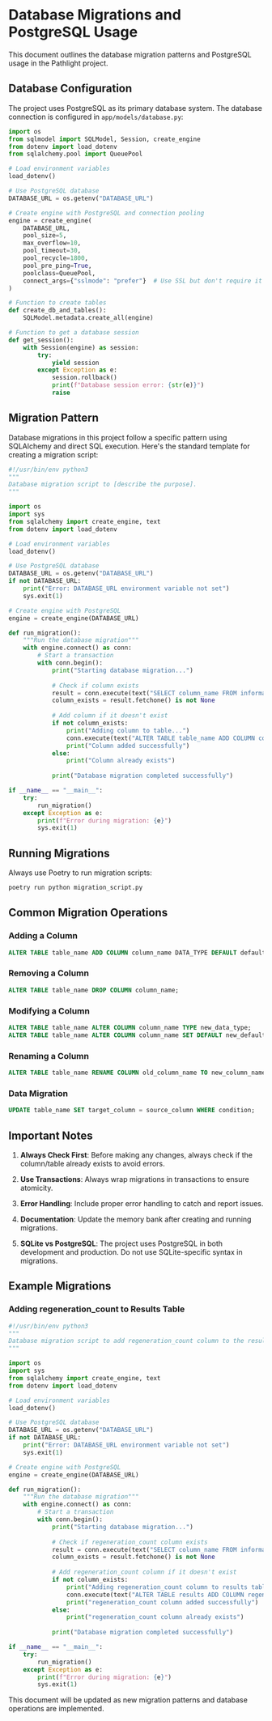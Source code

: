 # Database Migrations and PostgreSQL Usage

This document outlines the database migration patterns and PostgreSQL usage in the Pathlight project.

## Database Configuration

The project uses PostgreSQL as its primary database system. The database connection is configured in `app/models/database.py`:

```python
import os
from sqlmodel import SQLModel, Session, create_engine
from dotenv import load_dotenv
from sqlalchemy.pool import QueuePool

# Load environment variables
load_dotenv()

# Use PostgreSQL database
DATABASE_URL = os.getenv("DATABASE_URL")

# Create engine with PostgreSQL and connection pooling
engine = create_engine(
    DATABASE_URL,
    pool_size=5,
    max_overflow=10,
    pool_timeout=30,
    pool_recycle=1800,
    pool_pre_ping=True,
    poolclass=QueuePool,
    connect_args={"sslmode": "prefer"}  # Use SSL but don't require it
)

# Function to create tables
def create_db_and_tables():
    SQLModel.metadata.create_all(engine)

# Function to get a database session
def get_session():
    with Session(engine) as session:
        try:
            yield session
        except Exception as e:
            session.rollback()
            print(f"Database session error: {str(e)}")
            raise
```

## Migration Pattern

Database migrations in this project follow a specific pattern using SQLAlchemy and direct SQL execution. Here's the standard template for creating a migration script:

```python
#!/usr/bin/env python3
"""
Database migration script to [describe the purpose].
"""

import os
import sys
from sqlalchemy import create_engine, text
from dotenv import load_dotenv

# Load environment variables
load_dotenv()

# Use PostgreSQL database
DATABASE_URL = os.getenv("DATABASE_URL")
if not DATABASE_URL:
    print("Error: DATABASE_URL environment variable not set")
    sys.exit(1)

# Create engine with PostgreSQL
engine = create_engine(DATABASE_URL)

def run_migration():
    """Run the database migration"""
    with engine.connect() as conn:
        # Start a transaction
        with conn.begin():
            print("Starting database migration...")
            
            # Check if column exists
            result = conn.execute(text("SELECT column_name FROM information_schema.columns WHERE table_name = 'table_name' AND column_name = 'column_name'"))
            column_exists = result.fetchone() is not None
            
            # Add column if it doesn't exist
            if not column_exists:
                print("Adding column to table...")
                conn.execute(text("ALTER TABLE table_name ADD COLUMN column_name DATA_TYPE DEFAULT default_value"))
                print("Column added successfully")
            else:
                print("Column already exists")
            
            print("Database migration completed successfully")

if __name__ == "__main__":
    try:
        run_migration()
    except Exception as e:
        print(f"Error during migration: {e}")
        sys.exit(1)
```

## Running Migrations

Always use Poetry to run migration scripts:

```bash
poetry run python migration_script.py
```

## Common Migration Operations

### Adding a Column

```sql
ALTER TABLE table_name ADD COLUMN column_name DATA_TYPE DEFAULT default_value;
```

### Removing a Column

```sql
ALTER TABLE table_name DROP COLUMN column_name;
```

### Modifying a Column

```sql
ALTER TABLE table_name ALTER COLUMN column_name TYPE new_data_type;
ALTER TABLE table_name ALTER COLUMN column_name SET DEFAULT new_default_value;
```

### Renaming a Column

```sql
ALTER TABLE table_name RENAME COLUMN old_column_name TO new_column_name;
```

### Data Migration

```sql
UPDATE table_name SET target_column = source_column WHERE condition;
```

## Important Notes

1. **Always Check First**: Before making any changes, always check if the column/table already exists to avoid errors.

2. **Use Transactions**: Always wrap migrations in transactions to ensure atomicity.

3. **Error Handling**: Include proper error handling to catch and report issues.

4. **Documentation**: Update the memory bank after creating and running migrations.

5. **SQLite vs PostgreSQL**: The project uses PostgreSQL in both development and production. Do not use SQLite-specific syntax in migrations.

## Example Migrations

### Adding regeneration_count to Results Table

```python
#!/usr/bin/env python3
"""
Database migration script to add regeneration_count column to the results table.
"""

import os
import sys
from sqlalchemy import create_engine, text
from dotenv import load_dotenv

# Load environment variables
load_dotenv()

# Use PostgreSQL database
DATABASE_URL = os.getenv("DATABASE_URL")
if not DATABASE_URL:
    print("Error: DATABASE_URL environment variable not set")
    sys.exit(1)

# Create engine with PostgreSQL
engine = create_engine(DATABASE_URL)

def run_migration():
    """Run the database migration"""
    with engine.connect() as conn:
        # Start a transaction
        with conn.begin():
            print("Starting database migration...")
            
            # Check if regeneration_count column exists
            result = conn.execute(text("SELECT column_name FROM information_schema.columns WHERE table_name = 'results' AND column_name = 'regeneration_count'"))
            column_exists = result.fetchone() is not None
            
            # Add regeneration_count column if it doesn't exist
            if not column_exists:
                print("Adding regeneration_count column to results table...")
                conn.execute(text("ALTER TABLE results ADD COLUMN regeneration_count INTEGER DEFAULT 0"))
                print("regeneration_count column added successfully")
            else:
                print("regeneration_count column already exists")
            
            print("Database migration completed successfully")

if __name__ == "__main__":
    try:
        run_migration()
    except Exception as e:
        print(f"Error during migration: {e}")
        sys.exit(1)
```

This document will be updated as new migration patterns and database operations are implemented.

